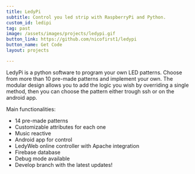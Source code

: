 ```yaml
---
title: LedyPi
subtitle: Control you led strip with RaspberryPi and Python.
custom_id: ledipi
tag: past
image: /assets/images/projects/ledypi.gif
button_link: https://github.com/nicofirst1/ledypi
button_name: Get Code
layout: projects

---
```


LedyPi is a python software to program your own LED patterns.
Choose from more than 10 pre-made patterns and implement your own. The modular design allows you to add the logic you wish by overriding a single method, then you can choose the pattern either trough ssh or on the android app.

Main functionalities:

- 14 pre-made patterns
- Customizable attributes for each one
- Music reactive
- Android app for control
- LedyWeb online controller with Apache integration
- Firebase database
- Debug mode available
- Develop branch with the latest updates!

